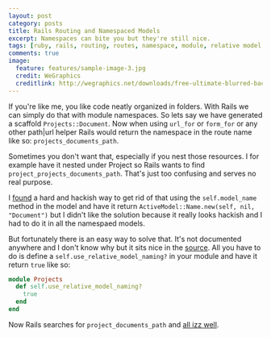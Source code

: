 ```yaml
---
layout: post
category: posts
title: Rails Routing and Namespaced Models
excerpt: Namespaces can bite you but they're still nice.
tags: [ruby, rails, routing, routes, namespace, module, relative model naming, naming]
comments: true
image:
  feature: features/sample-image-3.jpg
  credit: WeGraphics
  creditlink: http://wegraphics.net/downloads/free-ultimate-blurred-background-pack/
---
```


If you're like me, you like code neatly organized in folders. With Rails we can simply do that with module namespaces. So lets say we have generated a scaffold `Projects::Document`. Now when using `url_for` or `form_for` or any other path|url helper Rails would return the namespace in the route name like so: `projects_documents_path`.

Sometimes you don't want that, especially if you nest those resources. I for example have it nested under Project so Rails wants to find `project_projects_documents_path`. That's just too confusing and serves no real purpose.

I [found](http://codecolossus.com/blog/2011/05/01/active-model-name-and-resources.html) a hard and hackish way to get rid of that using the `self.model_name` method in the model and have it return `ActiveModel::Name.new(self, nil, "Document")` but I didn't like the solution because it really looks hackish and I had to do it in all the namespaed models.

But fortunately there is an easy way to solve that. It's not documented anywhere and I don't know why but it sits nice in the [source](https://github.com/rails/rails/blob/e1f4f644344199bba7a060fe1ad27cde2e8d81e9/activemodel/lib/active_model/naming.rb#L231). All you have to do is define a `self.use_relative_model_naming?` in your module and have it return `true` like so:

```ruby
module Projects
  def self.use_relative_model_naming?
    true
  end
end
```

Now Rails searches for `project_documents_path` and [all izz well](http://www.youtube.com/watch?v=Hy3rPcoC2vA).

